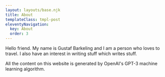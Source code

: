 ```yaml
---
layout: layouts/base.njk
title: About
templateClass: tmpl-post
eleventyNavigation:
  key: About
  order: 3
---
```


Hello friend. My name is Gustaf Barkeling and I am a person who loves to travel. I also have an interest in writing stuff which writes stuff.

All the content on this website is generated by OpenAI's GPT-3 machine learning algorithm.
